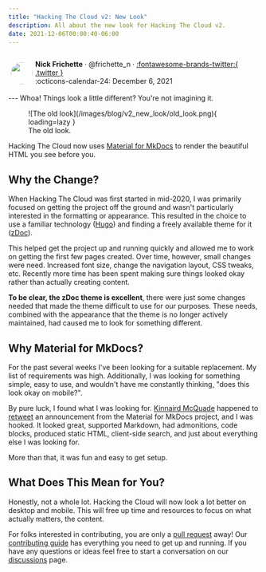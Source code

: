```yaml
---
title: "Hacking The Cloud v2: New Look"
description: All about the new look for Hacking The Cloud v2.
date: 2021-12-06T00:00:40-06:00
---
```

<aside markdown style="display:flex">
  <p><img src="https://avatars.githubusercontent.com/u/10386884?v=4" style="width:44px;height:44px;margin:5px;border-radius:100%"></img></p>

  <span>__Nick Frichette__ · @frichette_n · <a href="https://twitter.com/Frichette_n">:fontawesome-brands-twitter:{ .twitter }</a></span>
  <br>
  <span>
    :octicons-calendar-24: December 6, 2021
  </span>
</aside>
---
Whoa! Things look a little different? You're not imagining it.

<figure markdown>
  ![The old look](/images/blog/v2_new_look/old_look.png){ loading=lazy }
  <figcaption>The old look.</figcaption>
</figure>

Hacking The Cloud now uses [Material for MkDocs](https://squidfunk.github.io/mkdocs-material/) to render the beautiful HTML you see before you.

## Why the Change?
When Hacking The Cloud was first started in mid-2020, I was primarily focused on getting the project off the ground and wasn't particularly interested in the formatting or appearance. This resulted in the choice to use a familiar technology ([Hugo](https://gohugo.io/)) and finding a freely available theme for it ([zDoc](https://github.com/zzossig/hugo-theme-zdoc)).

This helped get the project up and running quickly and allowed me to work on getting the first few pages created. Over time, however, small changes were need. Increased font size, change the navigation layout, CSS tweaks, etc. Recently more time has been spent making sure things looked okay rather than actually creating content.

__To be clear, the zDoc theme is excellent__, there were just some changes needed that made the theme difficult to use for our purposes. These needs, combined with the appearance that the theme is no longer actively maintained, had caused me to look for something different.

## Why Material for MkDocs?
For the past several weeks I've been looking for a suitable replacement. My list of requirements was high. Additionally, I was looking for something simple, easy to use, and wouldn't have me constantly thinking, "does this look okay on mobile?".

By pure luck, I found what I was looking for. [Kinnaird McQuade](https://twitter.com/kmcquade3) happened to [retweet](https://twitter.com/kmcquade3/status/1465024645409738760) an announcement from the Material for MkDocs project, and I was hooked. It looked great, supported Markdown, had admonitions, code blocks, produced static HTML, client-side search, and just about everything else I was looking for. 

More than that, it was fun and easy to get setup.

## What Does This Mean for You?
Honestly, not a whole lot. Hacking the Cloud will now look a lot better on desktop and mobile. This will free up time and resources to focus on what actually matters, the content.

For folks interested in contributing, you are only a [pull request](https://github.com/Hacking-the-Cloud/hackingthe.cloud/pulls) away! Our [contributing guide](https://github.com/Hacking-the-Cloud/hackingthe.cloud#contributing) has everything you need to get up and running. If you have any questions or ideas feel free to start a conversation on our [discussions](https://github.com/Hacking-the-Cloud/hackingthe.cloud/discussions) page.
